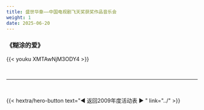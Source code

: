 ```yaml
---
title: 盛世华章——中国电视剧飞天奖获奖作品音乐会
weight: 1
date: 2025-06-20
---
```


### 《糊涂的爱》

{{< youku XMTAwNjM3ODY4 >}}

<br>
<hr>
<br>






{{< hextra/hero-button text="◀ 返回2009年度活动表 ▶ " link="../" >}}